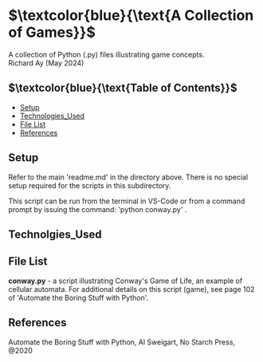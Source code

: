 # $`\textcolor{blue}{\text{A Collection of Games}}`$
A collection of Python (.py) files illustrating  game concepts.  
Richard Ay (May 2024)

## $`\textcolor{blue}{\text{Table of Contents}}`$  
* [Setup](#setup)
* [Technologies_Used](#technolgies_used)
* [File List](#file-list)
* [References](#references)


## Setup
Refer to the main 'readme.md' in the directory above.  There is no special setup required for
the scripts in this subdirectory.  

This script can be run from the terminal in VS-Code or from a command prompt by issuing 
the command:  'python conway.py' .  


## Technolgies_Used



## File List
**conway.py**  - a script illustrating Conway's Game of Life, an example of cellular automata.  For 
                 additional details on this script (game), see page 102 of 'Automate the Boring Stuff
                 with Python'.


## References   
Automate the Boring Stuff with Python, Al Sweigart, No Starch Press, @2020                

 
 

